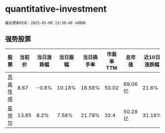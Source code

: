 # quantitative-investment

`最后更新时间：2025-05-08 13:39:40 +0800`

## 强势股票

|股票|当前价|当日涨跌幅|当日振幅|当日换手率|市盈率TTM|总市值|近10日涨跌幅|
|----|----|----|----|----|----|----|----|
|[苏奥传感](https://xueqiu.com/S/SZ300507)|8.67|-0.8%|10.18%|16.58%|50.02|69.06亿|21.6%|
|[星帅尔](https://xueqiu.com/S/SZ002860)|13.85|8.2%|7.58%|21.78%|32.4|50.28亿|31.16%|
